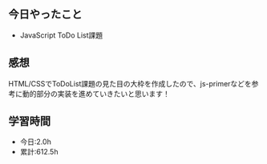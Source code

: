 ## 今日やったこと
- JavaScript ToDo List課題

## 感想
HTML/CSSでToDoList課題の見た目の大枠を作成したので、js-primerなどを参考に動的部分の実装を進めていきたいと思います！

## 学習時間
- 今日:2.0h
- 累計:612.5h
